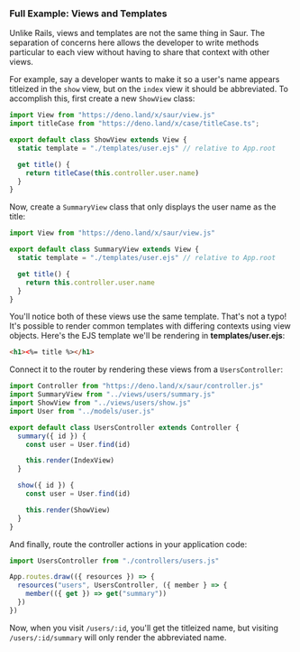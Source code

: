 ### Full Example: Views and Templates

Unlike Rails, views and templates are not the same thing in Saur. The
separation of concerns here allows the developer to write methods
particular to each view without having to share that context with other
views.

For example, say a developer wants to make it so a user's name appears
titleized in the `show` view, but on the `index` view it should be
abbreviated. To accomplish this, first create a new `ShowView` class:

```javascript
import View from "https://deno.land/x/saur/view.js"
import titleCase from "https://deno.land/x/case/titleCase.ts";

export default class ShowView extends View {
  static template = "./templates/user.ejs" // relative to App.root

  get title() {
    return titleCase(this.controller.user.name)
  }
}
```

Now, create a `SummaryView` class that only displays the user name as
the title:

```javascript
import View from "https://deno.land/x/saur/view.js"

export default class SummaryView extends View {
  static template = "./templates/user.ejs" // relative to App.root

  get title() {
    return this.controller.user.name
  }
}
```

You'll notice both of these views use the same template. That's not a
typo! It's possible to render common templates with differing contexts
using view objects. Here's the EJS template we'll be rendering in
**templates/user.ejs**:

```html
<h1><%= title %></h1>
```

Connect it to the router by rendering these views from a
`UsersController`:

```javascript
import Controller from "https://deno.land/x/saur/controller.js"
import SummaryView from "../views/users/summary.js"
import ShowView from "../views/users/show.js"
import User from "../models/user.js"

export default class UsersController extends Controller {
  summary({ id }) {
    const user = User.find(id)

    this.render(IndexView)
  }

  show({ id }) {
    const user = User.find(id)

    this.render(ShowView)
  }
}
```

And finally, route the controller actions in your application code:

```javascript
import UsersController from "./controllers/users.js"

App.routes.draw(({ resources }) => {
  resources("users", UsersController, ({ member } => {
    member(({ get }) => get("summary"))
  })
})
```

Now, when you visit `/users/:id`, you'll get the titleized name, but
visiting `/users/:id/summary` will only render the abbreviated name.


